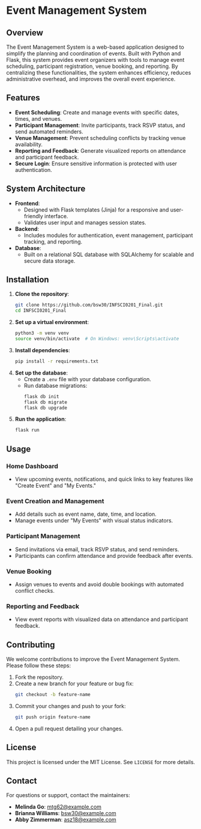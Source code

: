 # Event Management System

## Overview
The Event Management System is a web-based application designed to simplify the planning and coordination of events. Built with Python and Flask, this system provides event organizers with tools to manage event scheduling, participant registration, venue booking, and reporting. By centralizing these functionalities, the system enhances efficiency, reduces administrative overhead, and improves the overall event experience.

## Features
- **Event Scheduling**: Create and manage events with specific dates, times, and venues.
- **Participant Management**: Invite participants, track RSVP status, and send automated reminders.
- **Venue Management**: Prevent scheduling conflicts by tracking venue availability.
- **Reporting and Feedback**: Generate visualized reports on attendance and participant feedback.
- **Secure Login**: Ensure sensitive information is protected with user authentication.

## System Architecture
- **Frontend**:
  - Designed with Flask templates (Jinja) for a responsive and user-friendly interface.
  - Validates user input and manages session states.
- **Backend**:
  - Includes modules for authentication, event management, participant tracking, and reporting.
- **Database**:
  - Built on a relational SQL database with SQLAlchemy for scalable and secure data storage.

## Installation
1. **Clone the repository**:
   ```bash
   git clone https://github.com/bsw30/INFSCI0201_Final.git
   cd INFSCI0201_Final
   ```
2. **Set up a virtual environment**:
   ```bash
   python3 -m venv venv
   source venv/bin/activate  # On Windows: venv\Scripts\activate
   ```
3. **Install dependencies**:
   ```bash
   pip install -r requirements.txt
   ```
4. **Set up the database**:
   - Create a `.env` file with your database configuration.
   - Run database migrations:
     ```bash
     flask db init
     flask db migrate
     flask db upgrade
     ```
5. **Run the application**:
   ```bash
   flask run
   ```

## Usage
### Home Dashboard
- View upcoming events, notifications, and quick links to key features like "Create Event" and "My Events."

### Event Creation and Management
- Add details such as event name, date, time, and location.
- Manage events under "My Events" with visual status indicators.

### Participant Management
- Send invitations via email, track RSVP status, and send reminders.
- Participants can confirm attendance and provide feedback after events.

### Venue Booking
- Assign venues to events and avoid double bookings with automated conflict checks.

### Reporting and Feedback
- View event reports with visualized data on attendance and participant feedback.

## Contributing
We welcome contributions to improve the Event Management System. Please follow these steps:
1. Fork the repository.
2. Create a new branch for your feature or bug fix:
   ```bash
   git checkout -b feature-name
   ```
3. Commit your changes and push to your fork:
   ```bash
   git push origin feature-name
   ```
4. Open a pull request detailing your changes.

## License
This project is licensed under the MIT License. See `LICENSE` for more details.

## Contact
For questions or support, contact the maintainers:
- **Melinda Go**: mtg62@example.com
- **Brianna Williams**: bsw30@example.com
- **Abby Zimmerman**: asz18@example.com
